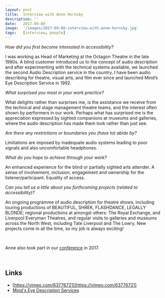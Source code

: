 ```yaml
---
layout: post
title:  Interview with Anne Hornsby
description: ''
date:   2017-09-08
image:  '/images/2017-09-08-interview-with-anne-hornsby.jpg'
tags:   [interview, people]
---
```


*How did you first become interested in accessibility?*

I was working as Head of Marketing at the Octagon Theatre in the late 1980s. A blind customer introduced us to the concept of audio description and after experimenting with the technical systems available, we launched the second Audio Description service in the country. I have been audio describing for theatre, visual arts, and film ever since and launched Mind’s Eye Description Service in 1992.

*What surprised you most in your work practice?*

What delights rather than surprises me, is the assistance we receive from the technical and stage management theatre teams, and the interest often shown by performers in our work. Perhaps what has surprised me is the appreciation expressed by sighted companions at museums and galleries, where the audio description has made them look rather than just see.

*Are there any restrictions or boundaries you (have to) abide by?*

Limitations are imposed by inadequate audio systems leading to poor signals and also uncomfortable headphones.

*What do you hope to achieve through your work?*

An enhanced experience for the blind or partially sighted arts attender.  A sense of involvement, inclusion, engagement and ownership for the listener/participant.  Equality of access.

*Can you tell us a little about you forthcoming projects (related to accessibility)?*

An ongoing programme of audio description for theatre shows, including touring productions of BEAUTIFUL, SHREK, FLASHDANCE, LEGALLY BLONDE; regional productions at amongst others: The Royal Exchange, and Liverpool Everyman Theatres, and regular visits to galleries and museums across the North West, including Tate Liverpool and The Lowry.  New projects come in all the time, so my job is always exciting!

<br>

Anne also took part in our [conference](conference-on-accessibility-in-film-television-and-interactive-media) in 2017.

<br>

## Links
- [https://vimeo.com/63776721](https://vimeo.com/63776721)
- [Mind's Eye Description Services](mindseyedescription.co.uk)